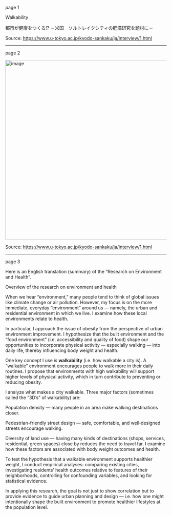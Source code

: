 page 1

Walkability

都市が健康をつくる!? －米国　ソルトレイクシティの肥満研究を題材に－

Source: https://www.u-tokyo.ac.jp/kyodo-sankaku/ja/interview/1.html

---
page 2

<img width="1834" height="560" alt="image" src="https://github.com/user-attachments/assets/580a023c-deb5-4694-bde0-15f0a9ddfb90" />

Source: https://www.u-tokyo.ac.jp/kyodo-sankaku/ja/interview/1.html

---
page 3

Here is an English translation (summary) of the “Research on Environment and Health”.

Overview of the research on environment and health

When we hear “environment,” many people tend to think of global issues like climate change or air pollution. However, my focus is on the more immediate, everyday “environment” around us — namely, the urban and residential environment in which we live. I examine how these local environments relate to health. 

In particular, I approach the issue of obesity from the perspective of urban environment improvement. I hypothesize that the built environment and the “food environment” (i.e. accessibility and quality of food) shape our opportunities to incorporate physical activity — especially walking — into daily life, thereby influencing body weight and health.

One key concept I use is **walkability** (i.e. how walkable a city is). A “walkable” environment encourages people to walk more in their daily routines. I propose that environments with high walkability will support higher levels of physical activity, which in turn contribute to preventing or reducing obesity. 

I analyze what makes a city walkable. Three major factors (sometimes called the “3D’s” of walkability) are:

Population density — many people in an area make walking destinations closer.

Pedestrian-friendly street design — safe, comfortable, and well‐designed streets encourage walking.

Diversity of land use — having many kinds of destinations (shops, services, residential, green spaces) close by reduces the need to travel far.
I examine how these factors are associated with body weight outcomes and health. 

To test the hypothesis that a walkable environment supports healthier weight, I conduct empirical analyses: comparing existing cities, investigating residents’ health outcomes relative to features of their neighborhoods, controlling for confounding variables, and looking for statistical evidence. 

In applying this research, the goal is not just to show correlation but to provide evidence to guide urban planning and design — i.e. how one might intentionally shape the built environment to promote healthier lifestyles at the population level.
